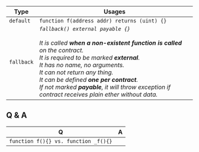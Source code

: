 Type|Usages
----|----
```default```|```function f(address addr) returns (uint) {}```
```fallback```|*```fallback() external payable {}```<br><br>It is called **when a non-existent function is called** on the contract.<br>It is required to be marked **external**.<br>It has no name, no arguments.<br>It can not return any thing.<br>It can be defined **one per contract**.<br>If not marked **payable**, it will throw exception if contract receives plain ether without data.*
## Q & A
Q|A
-----|------
```function f(){} vs. function _f(){}```|